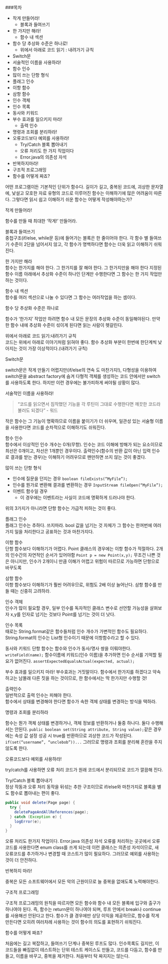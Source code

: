 ###목차  
- 작게 만들어라!  
  - 블록과 들여쓰기  
- 한 가지만 해라!  
  - 함수 내 섹션  
- 함수 당 추상화 수준은 하나로!  
  - 위에서 아래로 코드 읽기 : 내려가기 규칙  
- Switch문  
- 서술적인 이름을 사용하라!  
-  함수 인수  
  -  많이 쓰는 단항 형식  
  - 플래그 인수  
  - 이항 함수  
  - 삼항 함수  
  - 인수 객체  
  - 인수 목록  
  - 동사와 키워드  
- 부수 효과를 일으키지 마라!  
  - 출력 인수  
- 명령과 조회를 분리하라!  
- 오류코드보다 예외를 사용하라!  
  - Try/Catch 블록 뽑아내기  
  - 오류  처리도 한 가지 직업이다  
  - Error.java의 의존성 자석  
- 반복하지마라!  
- 구조적 프로그래밍  
- 함수를 어떻게 짜죠?  

어떤 프로그램이든 기본적인 단위가 함수다. 길이가 길고, 중복된 코드에, 괴상한 문자열에, 낯설고 모호한 자료 유형의 코드로 이루어진 함수는
이해하기에 많은 어려움이 따른다. 그렇다면 읽시 쉽고 이해하기 쉬운 함수는 어떻게 작성해야하는가?



작게 만들어라!

함수를 만들 때 최대한 ‘작게!’ 만들어라.

블록과 들여쓰기  
중첩구조(if/else, while문 등)에 들어가는 블록은 한 줄이어야 한다.
각 함수 별 들여쓰기 수준이 2단을 넘어서지 않고, 각 함수가 명백하다면 함수는 더욱 읽고 이해하기 쉬워진다.

한 가지만 해라  
함수는 한가지를 해야 한다. 그 한가지를 잘 해야 한다. 그 한가지만을 해야 한다
지정된 함수 이름 아래에서 추상화 수준이 하나인 단계만 수행한다면 그 함수는 한 가지 작업만 하는 것이다.

함수 내 섹션  
함수를 여러 섹션으로 나눌 수 있다면 그 함수는 여러작업을 하는 셈이다.



함수 당 추상화 수준은 하나로

함수가 ‘한가지’ 작업만 하려면 함수 내 모든 문장의 추상화 수준이 동일해야된다. 만약 한 함수 내에 추상화 수준이 섞이게 된다면 읽는 사람이 헷갈린다.

위에서 아래로 코드 읽기:내려가기 규칙  
코드는 위에서 아래로 이야기처럼 읽혀야 좋다.
함수 추상화 부분이 한번에 한단계씩 낮아지는 것이 가장 이상적이다.(내려가기 규칙)



Switch문

switch문은 작게 만들기 어렵지만(if/else의 연속 도 마찬가지!), 다형성을 이용하여 switch문을 abstract factory에 숨겨 다형적 객체를 생성하는 코드 안에서만 switch를 사용하도록 한다. 하지만 이런 경우에는 불가피하게 써야될 상황이 많다.



서술적인 이름을 사용하라!  

> “코드를 읽으면서 짐작했던 기능을 각 루틴이 그대로 수행한다면 깨끗한 코드라 불러도 되겠다” - 워드

작은 함수는 그 기능이 명확하므로 이름을 붙이기가 더 쉬우며, 일관성 있는 서술형 이름을 사용한다면 코드를 순차적으로 이해하기도 쉬워진다.



함수 인수  
함수에서 이상적인 인수 개수는 0개(무항). 인수는 코드 이해에 방해가 되는 요소이므로 최선은 0개이고, 차선은 1개뿐인 경우이다.
출력인수(함수의 반환 값이 아닌 입력 인수로 결과를 받는 경우)는 이해하기 어려우므로 왠만하면 쓰지 않는 것이 좋겠다.

많이 쓰는 단항 형식  
  - 인수에 질문을 던지는 경우
`boolean fileExists(“MyFile”);`
  - 인수를 뭔가로 변환해 결과를 변환하는 경우
`InputStream fileOpen(“MyFile”);`
  - 이벤트 함수일 경우
    - 이 경우에는 이벤트라는 사실이 코드에 명확하게 드러나야 한다.

위의 3가지가 아니라면 단항 함수는 가급적 피하는 것이 좋다.

플래그 인수  
플래그 인수는 추하다. 쓰지마라. bool 값을 넘기는 것 자체가 그 함수는 한꺼번에 여러가지 일을 처리한다고 공표하는 것과 마찬가지다.

이항 함수  
단항 함수보다 이해하기가 어렵다.
Point 클래스의 경우에는 이항 함수가 적절하다.
2개의 인수간의 자연적인 순서가 있어야함 
`Point p = new Point(x,y);`
무조건 나쁜 것은 아니지만, 인수가 2개이니 만큼 이해가 어렵고 위험이 따르므로 가능하면 단항으로 바꾸도록

삼항 함수  
이항 함수보다 이해하기가 훨씬 어려우므로, 위험도 2배 이상 늘어난다.
삼항 함수를 만들 때는 신중히 고려하라.

인수 객체  
인수가 많이 필요할 경우, 일부 인수를 독자적인 클래스 변수로 선언할 가능성을 살펴보자
x,y를 인자로 넘기는 것보다 Point를 넘기는 것이 더 낫다.

인수 목록  
때로는 String.format같은 함수들처럼 인수 개수가 가변적인 함수도 필요하다. 
String.format의 인수는 List형 인수이기 때문에 이항함수라고 할 수 있다.

동사와 키워드
단항 함수는 함수와 인수가 동사/명사 쌍을 이뤄야한다.
`writeField(name);`
함수이름에 키워드(인수 이름)을 추가하면 인수 순서를 기억할 필요가 없어진다.
`assertExpectedEqualsActual(expected, actual);`



부수 효과를 일으키지 마라!
부수효과는 거짓말이다. 함수에서 한가지를 하겠다고 약속하고는 남몰래 다른 짓을 하는 것이므로, 한 함수에서는 딱 한가지만 수행할 것!

출력인수  
일반적으로 출력 인수는 피해야 한다.  
함수에서 상태를 변경해야 한다면 함수가 속한 객체 상태를 변경하는 방식을 택하라.



명령과 조회를 분리하라

함수는 뭔가 객체 상태를 변경하거나, 객체 정보를 반환하거나 둘중 하나다. 둘다 수행해서는 안된다.
`public boolean set(String attribute, String value);`같은 경우에는 속성 값 설정 성공 시 true를 반환하므로 괴상한 코드가 작성된다.
`if(set(“username”, “unclebob”))...` 그러므로 명령과 조회를 분리해 혼란을 주지 않도록 한다.



오류코드보다 예외를 사용하라!

try/catch를 사용하면 오류 처리 코드가 원래 코드에서 분리되므로 코드가 깔끔해 진다.

Try/Catch 블록 뽑아내기  
정상 작동과 오류 처리 동작을 뒤섞는 추한 구조이므로 if/else와 마찬가지로 블록을 별도 함수로 뽑아내는 편이 좋다.
````java
public void delete(Page page) {
  try {
    deletePageAndAllReferences(page);
  } catch (Exception e) {
    logError(e);
  }
}
````
오류 처리도 한가지 작업이다.
Error.java 의존성 자석
오류를 처리하는 곳곳에서 오류코드를 사용한다면 enum class를 쓰게 되는데 이런 클래스는 의존성 자석이므로, 새 오류코드를 추가하거나 변경할 때 코스트가 많이 필요하다.
그러므로 예외를 사용하는 것이 더 안전하다.



반복하지 마라!

중복은 모든 소프트웨어에서 모든 악의 근원이므로 늘 중복을 없애도록 노력해야한다.



구조적 프로그래밍

구조적 프로그래밍의 원칙을 따르자면 모든 함수와 함수 내 모든 블록에 입구와 출구가 하나여야 된다. 즉, 함수는 return문이 하나여야 되며, 루프 안에서 break나 continue를 사용해선 안된다고 한다. 함수가 클 경우에만 상당 이익을 제공하므로, 함수를 작게 만든다면 오히려 여러차례 사용하는 것이 함수의 의도를 표현하기 쉬워진다.



함수를 어떻게 짜죠?

처음에는 길고 복잡하고, 들여쓰기 단계나 중복된 루프도 많다. 인수목록도 길지만, 이 코드들을 빠짐없이 테스트하는 단위 테스트 케이스도 만들고, 
코드를 다듬고, 함수를 만들고, 이름을 바꾸고, 중복을 제거한다. 처음부터 탁 짜지지는 않는다.
